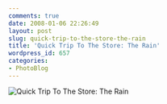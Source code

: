 ```yaml
---
comments: true
date: 2008-01-06 22:26:49
layout: post
slug: quick-trip-to-the-store-the-rain
title: 'Quick Trip To The Store: The Rain'
wordpress_id: 657
categories:
- PhotoBlog
---
```


![Quick Trip To The Store: The Rain](http://ryanfitzer.com/main/wp-content/uploads/2008/01/bowed.jpg)
